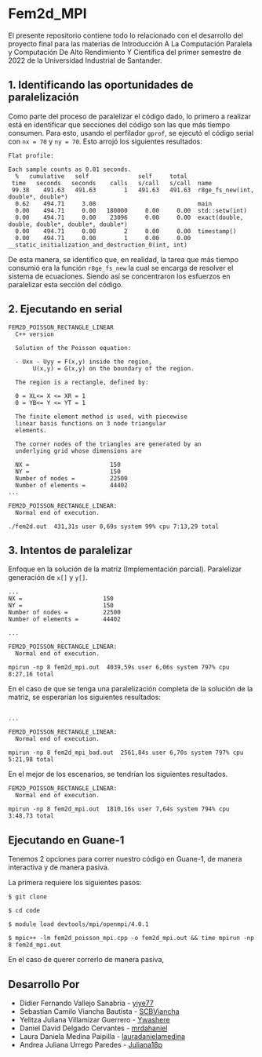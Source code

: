 # Fem2d_MPI

El presente repositorio contiene todo lo relacionado con el desarrollo del proyecto final para las materias de Introducción A La Computación Paralela y Computación De Alto Rendimiento Y Científica del primer semestre de 2022 de la Universidad Industrial de Santander.

## 1. Identificando las oportunidades de paralelización

Como parte del proceso de paralelizar el código dado, lo primero a realizar está en identificar que secciones del código son las que más tiempo consumen. Para esto, usando el perfilador `gprof`, se ejecutó el código serial con `nx = 70` y `ny = 70`. Esto arrojó los siguientes resultados:

```
Flat profile:

Each sample counts as 0.01 seconds.
  %   cumulative   self              self     total
 time   seconds   seconds    calls   s/call   s/call  name
 99.38    491.63   491.63        1   491.63   491.63  r8ge_fs_new(int, double*, double*)
  0.62    494.71     3.08                             main
  0.00    494.71     0.00   180000     0.00     0.00  std::setw(int)
  0.00    494.71     0.00    23096     0.00     0.00  exact(double, double, double*, double*, double*)
  0.00    494.71     0.00        2     0.00     0.00  timestamp()
  0.00    494.71     0.00        1     0.00     0.00  __static_initialization_and_destruction_0(int, int)
```

De esta manera, se identifico que, en realidad, la tarea que más tiempo consumió era la función `r8ge_fs_new` la cual se encarga de resolver el sistema de ecuaciones. Siendo así se concentraron los esfuerzos en paralelizar esta sección del código.

## 2. Ejecutando en serial

```
FEM2D_POISSON_RECTANGLE_LINEAR
  C++ version

  Solution of the Poisson equation:

  - Uxx - Uyy = F(x,y) inside the region,
       U(x,y) = G(x,y) on the boundary of the region.

  The region is a rectangle, defined by:

  0 = XL<= X <= XR = 1
  0 = YB<= Y <= YT = 1

  The finite element method is used, with piecewise
  linear basis functions on 3 node triangular
  elements.

  The corner nodes of the triangles are generated by an
  underlying grid whose dimensions are

  NX =                       150
  NY =                       150
  Number of nodes =          22500
  Number of elements =       44402
...

FEM2D_POISSON_RECTANGLE_LINEAR:
  Normal end of execution.

./fem2d.out  431,31s user 0,69s system 99% cpu 7:13,29 total
```

## 3. Intentos de paralelizar

Enfoque en la solución de la matriz (Implementación parcial). Paralelizar generación de `x[]` y `y[]`.

```
...
NX =                       150
NY =                       150
Number of nodes =          22500
Number of elements =       44402

...

FEM2D_POISSON_RECTANGLE_LINEAR:
  Normal end of execution.

mpirun -np 8 fem2d_mpi.out  4039,59s user 6,06s system 797% cpu 8:27,16 total
```

En el caso de que se tenga una paralelización completa de la solución de la matriz, se esperarían los siguientes resultados:

```

...

FEM2D_POISSON_RECTANGLE_LINEAR:
  Normal end of execution.

mpirun -np 8 fem2d_mpi_bad.out  2561,84s user 6,70s system 797% cpu 5:21,98 total
```

En el mejor de los escenarios, se tendrían los siguientes resultados.

```
FEM2D_POISSON_RECTANGLE_LINEAR:
  Normal end of execution.

mpirun -np 8 fem2d_mpi.out  1810,16s user 7,64s system 794% cpu 3:48,73 total
```

## Ejecutando en Guane-1

Tenemos 2 opciones para correr nuestro código en Guane-1, de manera interactiva y de manera pasiva.

La primera requiere los siguientes pasos:

```console
$ git clone

$ cd code

$ module load devtools/mpi/openmpi/4.0.1

$ mpic++ -lm fem2d_poisson_mpi.cpp -o fem2d_mpi.out && time mpirun -np 8 fem2d_mpi.out

```

En el caso de querer correrlo de manera pasiva,

## Desarrollo Por

-   Didier Fernando Vallejo Sanabria - [yiye77](https://github.com/yiye77)
-   Sebastian Camilo Viancha Bautista - [SCBViancha](https://github.com/SCBViancha)
-   Yelitza Juliana Villamizar Guerrero - [Ywashere](https://github.com/Ywashere)
-   Daniel David Delgado Cervantes - [mrdahaniel](https://github.com/mrdahaniel)
-   Laura Daniela Medina Paipilla - [lauradanielamedina](https://github.com/lauradanielamedina)
-   Andrea Juliana Urrego Paredes - [Juliana18p](https://github.com/Juliana18p)
